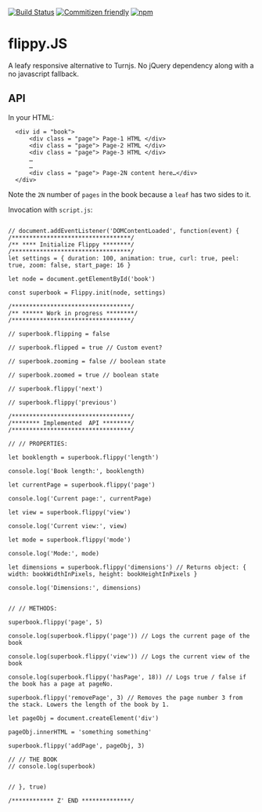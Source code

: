 [![Build Status](https://travis-ci.org/marvindanig/flippy.JS.svg?branch=master)](https://travis-ci.org/marvindanig/flippy.JS)
[![Commitizen friendly](https://img.shields.io/badge/commitizen-friendly-brightgreen.svg)](http://commitizen.github.io/cz-cli/)
[![npm](https://img.shields.io/npm/dt/flippy.JS.svg?maxAge=2592000)](https://www.npmjs.com/package/flippy)

# flippy.JS

A leafy responsive alternative to Turnjs. No jQuery dependency along with a no javascript fallback.

## API

In your HTML:

```
  <div id = "book">
      <div class = "page"> Page-1 HTML </div>
      <div class = "page"> Page-2 HTML </div>
      <div class = "page"> Page-3 HTML </div>
      …
      …
      <div class = "page"> Page-2N content here…</div>
  </div>

```
Note the `2N` number of `pages` in the book because a `leaf` has two sides to it.

Invocation with `script.js`:

```

// document.addEventListener('DOMContentLoaded', function(event) {
/**********************************/
/** **** Initialize Flippy ********/
/**********************************/
let settings = { duration: 100, animation: true, curl: true, peel: true, zoom: false, start_page: 16 }

let node = document.getElementById('book')

const superbook = Flippy.init(node, settings)

/**********************************/
/** ****** Work in progress ********/
/**********************************/

// superbook.flipping = false

// superbook.flipped = true // Custom event?

// superbook.zooming = false // boolean state

// superbook.zoomed = true // boolean state

// superbook.flippy('next')

// superbook.flippy('previous')

/**********************************/
/******** Implemented  API ********/
/**********************************/

// // PROPERTIES:

let booklength = superbook.flippy('length')

console.log('Book length:', booklength)

let currentPage = superbook.flippy('page')

console.log('Current page:', currentPage)

let view = superbook.flippy('view')

console.log('Current view:', view)

let mode = superbook.flippy('mode')

console.log('Mode:', mode)

let dimensions = superbook.flippy('dimensions') // Returns object: { width: bookWidthInPixels, height: bookHeightInPixels }

console.log('Dimensions:', dimensions)


// // METHODS:

superbook.flippy('page', 5)

console.log(superbook.flippy('page')) // Logs the current page of the book

console.log(superbook.flippy('view')) // Logs the current view of the book

console.log(superbook.flippy('hasPage', 18)) // Logs true / false if the book has a page at pageNo.

superbook.flippy('removePage', 3) // Removes the page number 3 from the stack. Lowers the length of the book by 1.

let pageObj = document.createElement('div')

pageObj.innerHTML = 'something something'

superbook.flippy('addPage', pageObj, 3)

// // THE BOOK
// console.log(superbook)


// }, true)

/************ Z' END **************/



```
